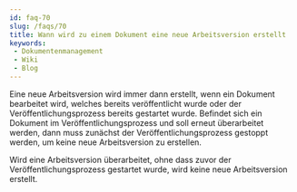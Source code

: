 ```yaml
---
id: faq-70
slug: /faqs/70
title: Wann wird zu einem Dokument eine neue Arbeitsversion erstellt
keywords:
 - Dokumentenmanagement
 - Wiki
 - Blog
---
```

Eine neue Arbeitsversion wird immer dann erstellt, wenn ein Dokument bearbeitet wird, welches bereits veröffentlicht wurde oder der Veröffentlichungsprozess bereits gestartet wurde. Befindet sich ein Dokument im Veröffentlichungsprozess und soll erneut überarbeitet werden, dann muss zunächst der Veröffentlichungsprozess gestoppt werden, um keine neue Arbeitsversion zu erstellen.

Wird eine Arbeitsversion überarbeitet, ohne dass zuvor der Veröffentlichungsprozess gestartet wurde, wird keine neue Arbeitsversion erstellt. 